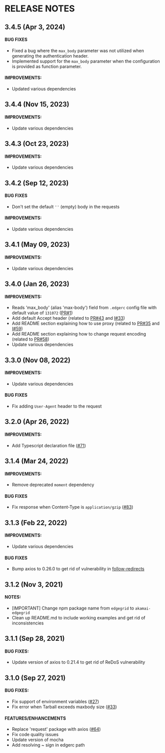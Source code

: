 # RELEASE NOTES

## 3.4.5 (Apr 3, 2024)

#### BUG FIXES
* Fixed a bug where the `max_body` parameter was not utilized when generating the authentication header.
* Implemented support for the `max_body` parameter when the configuration is provided as function parameter.

#### IMPROVEMENTS:
* Updated various dependencies

## 3.4.4 (Nov 15, 2023)

#### IMPROVEMENTS:
* Update various dependencies

## 3.4.3 (Oct 23, 2023)

#### IMPROVEMENTS:
* Update various dependencies

## 3.4.2 (Sep 12, 2023)

#### BUG FIXES
* Don't set the default `''` (empty) body in the requests

#### IMPROVEMENTS:
* Update various dependencies

## 3.4.1 (May 09, 2023)

#### IMPROVEMENTS:
* Update various dependencies

## 3.4.0 (Jan 26, 2023)

#### IMPROVEMENTS:
* Reads 'max_body' (alias 'max-body') field from `.edgerc` config file with default value of `131072` ([PR#1](https://github.com/akamai/AkamaiOPEN-edgegrid-node/pull/1))
* Add default Accept header (related to [PR#43](https://github.com/akamai/AkamaiOPEN-edgegrid-node/pull/43)
    and [I#33](https://github.com/akamai/AkamaiOPEN-edgegrid-node/issues/33))
* Add README section explaining how to use proxy (related to [PR#35](https://github.com/akamai/AkamaiOPEN-edgegrid-node/pull/35)
    and [I#59](https://github.com/akamai/AkamaiOPEN-edgegrid-node/issues/59))
* Add README section explaining how to change request encoding (related to [PR#58](https://github.com/akamai/AkamaiOPEN-edgegrid-node/pull/58))
* Update various dependencies

## 3.3.0 (Nov 08, 2022)

#### IMPROVEMENTS:
* Update various dependencies

#### BUG FIXES
* Fix adding `User-Agent` header to the request

## 3.2.0 (Apr 26, 2022)

#### IMPROVEMENTS:
* Add Typescript declaration file ([#71](https://github.com/akamai/AkamaiOPEN-edgegrid-node/issues/71))

## 3.1.4 (Mar 24, 2022)

#### IMPROVEMENTS:
* Remove deprecated `moment` dependency

#### BUG FIXES
* Fix response when Content-Type is `application/gzip` ([#83](https://github.com/akamai/AkamaiOPEN-edgegrid-node/issues/83))

## 3.1.3 (Feb 22, 2022)

#### IMPROVEMENTS:
* Update various dependencies

#### BUG FIXES
* Bump axios to 0.26.0 to get rid of vulnerability in [follow-redirects](https://security.snyk.io/vuln/SNYK-JS-FOLLOWREDIRECTS-2396346)

## 3.1.2 (Nov 3, 2021)

#### NOTES:
* [IMPORTANT] Change npm package name from `edgegrid` to `akamai-edgegrid`
* Clean up README.md to include working examples and get rid of inconsistencies

## 3.1.1 (Sep 28, 2021)

#### BUG FIXES:
* Update version of axios to 0.21.4 to get rid of ReDoS vulnerability

## 3.1.0 (Sep 27, 2021)

#### BUG FIXES:
* Fix support of environment variables ([#27](https://github.com/akamai/AkamaiOPEN-edgegrid-node/issues/27))
* Fix error when Tarball exceeds maxbody size ([#33](https://github.com/akamai/cli-edgeworkers/issues/33))

#### FEATURES/ENHANCEMENTS
* Replace 'request' package with axios ([#64](https://github.com/akamai/AkamaiOPEN-edgegrid-node/issues/64))
* Fix code quality issues
* Update version of mocha
* Add resolving ~ sign in edgerc path

